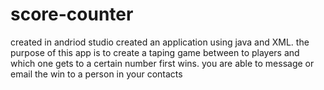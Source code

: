 # score-counter
created in andriod studio
created an application using java and XML. the purpose of this app is to create a taping game between to players 
and which one gets to a certain number first wins. you are able to message or email the win to a person in your contacts

